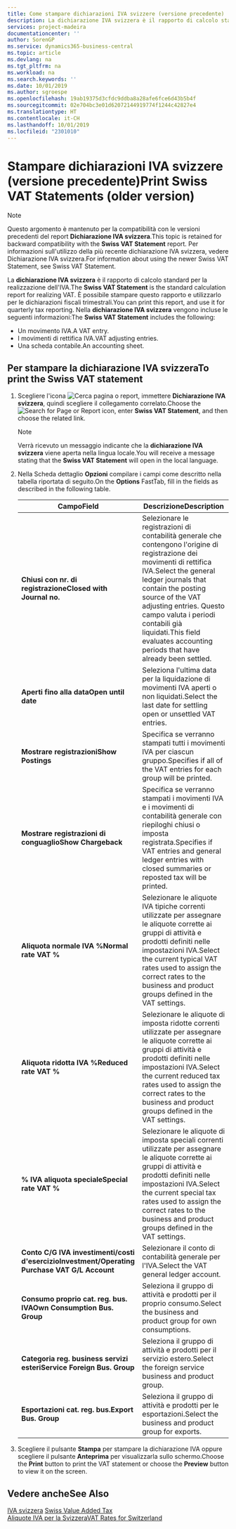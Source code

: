 ```yaml
---
title: Come stampare dichiarazioni IVA svizzere (versione precedente)
description: La dichiarazione IVA svizzera è il rapporto di calcolo standard per la realizzazione dell'IVA. È possibile stampare questo rapporto e utilizzarlo per le dichiarazioni fiscali trimestrali.
services: project-madeira
documentationcenter: ''
author: SorenGP
ms.service: dynamics365-business-central
ms.topic: article
ms.devlang: na
ms.tgt_pltfrm: na
ms.workload: na
ms.search.keywords: ''
ms.date: 10/01/2019
ms.author: sgroespe
ms.openlocfilehash: 19ab19375d3cfdc9ddba8a28afe6fce6d43b5b4f
ms.sourcegitcommit: 02e704bc3e01d62072144919774f1244c42827e4
ms.translationtype: HT
ms.contentlocale: it-CH
ms.lasthandoff: 10/01/2019
ms.locfileid: "2301010"
---
```

# <a name="print-swiss-vat-statements-older-version"></a><span data-ttu-id="41d66-104">Stampare dichiarazioni IVA svizzere (versione precedente)</span><span class="sxs-lookup"><span data-stu-id="41d66-104">Print Swiss VAT Statements (older version)</span></span>

> [!NOTE]  
>  <span data-ttu-id="41d66-105">Questo argomento è mantenuto per la compatibilità con le versioni precedenti del report **Dichiarazione IVA svizzera**.</span><span class="sxs-lookup"><span data-stu-id="41d66-105">This topic is retained for backward compatibility with the **Swiss VAT Statement** report.</span></span> <span data-ttu-id="41d66-106">Per informazioni sull'utilizzo della più recente dichiarazione IVA svizzera, vedere Dichiarazione IVA svizzera.</span><span class="sxs-lookup"><span data-stu-id="41d66-106">For information about using the newer Swiss VAT Statement, see Swiss VAT Statement.</span></span>  

<span data-ttu-id="41d66-107">La **dichiarazione IVA svizzera** è il rapporto di calcolo standard per la realizzazione dell'IVA.</span><span class="sxs-lookup"><span data-stu-id="41d66-107">The **Swiss VAT Statement** is the standard calculation report for realizing VAT.</span></span> <span data-ttu-id="41d66-108">È possibile stampare questo rapporto e utilizzarlo per le dichiarazioni fiscali trimestrali.</span><span class="sxs-lookup"><span data-stu-id="41d66-108">You can print this report, and use it for quarterly tax reporting.</span></span> <span data-ttu-id="41d66-109">Nella **dichiarazione IVA svizzera** vengono incluse le seguenti informazioni:</span><span class="sxs-lookup"><span data-stu-id="41d66-109">The **Swiss VAT Statement** includes the following:</span></span>  

- <span data-ttu-id="41d66-110">Un movimento IVA.</span><span class="sxs-lookup"><span data-stu-id="41d66-110">A VAT entry.</span></span>  
- <span data-ttu-id="41d66-111">I movimenti di rettifica IVA.</span><span class="sxs-lookup"><span data-stu-id="41d66-111">VAT adjusting entries.</span></span>  
- <span data-ttu-id="41d66-112">Una scheda contabile.</span><span class="sxs-lookup"><span data-stu-id="41d66-112">An accounting sheet.</span></span>  

## <a name="to-print-the-swiss-vat-statement"></a><span data-ttu-id="41d66-113">Per stampare la dichiarazione IVA svizzera</span><span class="sxs-lookup"><span data-stu-id="41d66-113">To print the Swiss VAT statement</span></span>  

1.  <span data-ttu-id="41d66-114">Scegliere l'icona ![Cerca pagina o report](../../media/ui-search/search_small.png "icona Cerca pagina o report"), immettere **Dichiarazione IVA svizzera**, quindi scegliere il collegamento correlato.</span><span class="sxs-lookup"><span data-stu-id="41d66-114">Choose the ![Search for Page or Report](../../media/ui-search/search_small.png "Search for Page or Report icon") icon, enter **Swiss VAT Statement**, and then choose the related link.</span></span>  

    > [!NOTE]  
    >  <span data-ttu-id="41d66-115">Verrà ricevuto un messaggio indicante che la **dichiarazione IVA svizzera** viene aperta nella lingua locale.</span><span class="sxs-lookup"><span data-stu-id="41d66-115">You will receive a message stating that the **Swiss VAT Statement** will open in the local language.</span></span>  

2.  <span data-ttu-id="41d66-116">Nella Scheda dettaglio **Opzioni** compilare i campi come descritto nella tabella riportata di seguito.</span><span class="sxs-lookup"><span data-stu-id="41d66-116">On the **Options** FastTab, fill in the fields as described in the following table.</span></span>  

    |<span data-ttu-id="41d66-117">Campo</span><span class="sxs-lookup"><span data-stu-id="41d66-117">Field</span></span>|<span data-ttu-id="41d66-118">Descrizione</span><span class="sxs-lookup"><span data-stu-id="41d66-118">Description</span></span>|  
    |---------------------------------|---------------------------------------|  
    |<span data-ttu-id="41d66-119">**Chiusi con nr. di registrazione**</span><span class="sxs-lookup"><span data-stu-id="41d66-119">**Closed with Journal no.**</span></span>|<span data-ttu-id="41d66-120">Selezionare le registrazioni di contabilità generale che contengono l'origine di registrazione dei movimenti di rettifica IVA.</span><span class="sxs-lookup"><span data-stu-id="41d66-120">Select the general ledger journals that contain the posting source of the VAT adjusting entries.</span></span> <span data-ttu-id="41d66-121">Questo campo valuta i periodi contabili già liquidati.</span><span class="sxs-lookup"><span data-stu-id="41d66-121">This field evaluates accounting periods that have already been settled.</span></span>|  
    |<span data-ttu-id="41d66-122">**Aperti fino alla data**</span><span class="sxs-lookup"><span data-stu-id="41d66-122">**Open until date**</span></span>|<span data-ttu-id="41d66-123">Seleziona l'ultima data per la liquidazione di movimenti IVA aperti o non liquidati.</span><span class="sxs-lookup"><span data-stu-id="41d66-123">Select the last date for settling open or unsettled VAT entries.</span></span>|  
    |<span data-ttu-id="41d66-124">**Mostrare registrazioni**</span><span class="sxs-lookup"><span data-stu-id="41d66-124">**Show Postings**</span></span>|<span data-ttu-id="41d66-125">Specifica se verranno stampati tutti i movimenti IVA per ciascun gruppo.</span><span class="sxs-lookup"><span data-stu-id="41d66-125">Specifies if all of the VAT entries for each group will be printed.</span></span>|  
    |<span data-ttu-id="41d66-126">**Mostrare registrazioni di conguaglio**</span><span class="sxs-lookup"><span data-stu-id="41d66-126">**Show Chargeback**</span></span>|<span data-ttu-id="41d66-127">Specifica se verranno stampati i movimenti IVA e i movimenti di contabilità generale con riepiloghi chiusi o imposta registrata.</span><span class="sxs-lookup"><span data-stu-id="41d66-127">Specifies if VAT entries and general ledger entries with closed summaries or reposted tax will be printed.</span></span>|  
    |<span data-ttu-id="41d66-128">**Aliquota normale IVA %**</span><span class="sxs-lookup"><span data-stu-id="41d66-128">**Normal rate VAT %**</span></span>|<span data-ttu-id="41d66-129">Selezionare le aliquote IVA tipiche correnti utilizzate per assegnare le aliquote corrette ai gruppi di attività e prodotti definiti nelle impostazioni IVA.</span><span class="sxs-lookup"><span data-stu-id="41d66-129">Select the current typical VAT rates used to assign the correct rates to the business and product groups defined in the VAT settings.</span></span>|  
    |<span data-ttu-id="41d66-130">**Aliquota ridotta IVA %**</span><span class="sxs-lookup"><span data-stu-id="41d66-130">**Reduced rate VAT %**</span></span>|<span data-ttu-id="41d66-131">Selezionare le aliquote di imposta ridotte correnti utilizzate per assegnare le aliquote corrette ai gruppi di attività e prodotti definiti nelle impostazioni IVA.</span><span class="sxs-lookup"><span data-stu-id="41d66-131">Select the current reduced tax rates used to assign the correct rates to the business and product groups defined in the VAT settings.</span></span>|  
    |<span data-ttu-id="41d66-132">**% IVA aliquota speciale**</span><span class="sxs-lookup"><span data-stu-id="41d66-132">**Special rate VAT %**</span></span>|<span data-ttu-id="41d66-133">Selezionare le aliquote di imposta speciali correnti utilizzate per assegnare le aliquote corrette ai gruppi di attività e prodotti definiti nelle impostazioni IVA.</span><span class="sxs-lookup"><span data-stu-id="41d66-133">Select the current special tax rates used to assign the correct rates to the business and product groups defined in the VAT settings.</span></span>|  
    |<span data-ttu-id="41d66-134">**Conto C/G IVA investimenti/costi d'esercizio**</span><span class="sxs-lookup"><span data-stu-id="41d66-134">**Investment/Operating Purchase VAT G/L Account**</span></span>|<span data-ttu-id="41d66-135">Selezionare il conto di contabilità generale per l'IVA.</span><span class="sxs-lookup"><span data-stu-id="41d66-135">Select the VAT general ledger account.</span></span>|  
    |<span data-ttu-id="41d66-136">**Consumo proprio cat. reg. bus. IVA**</span><span class="sxs-lookup"><span data-stu-id="41d66-136">**Own Consumption Bus. Group**</span></span>|<span data-ttu-id="41d66-137">Seleziona il gruppo di attività e prodotti per il proprio consumo.</span><span class="sxs-lookup"><span data-stu-id="41d66-137">Select the business and product group for own consumptions.</span></span>|  
    |<span data-ttu-id="41d66-138">**Categoria reg. business servizi esteri**</span><span class="sxs-lookup"><span data-stu-id="41d66-138">**Service Foreign Bus. Group**</span></span>|<span data-ttu-id="41d66-139">Seleziona il gruppo di attività e prodotti per il servizio estero.</span><span class="sxs-lookup"><span data-stu-id="41d66-139">Select the foreign service business and product group.</span></span>|  
    |<span data-ttu-id="41d66-140">**Esportazioni cat. reg. bus.**</span><span class="sxs-lookup"><span data-stu-id="41d66-140">**Export Bus. Group**</span></span>|<span data-ttu-id="41d66-141">Seleziona il gruppo di attività e prodotti per le esportazioni.</span><span class="sxs-lookup"><span data-stu-id="41d66-141">Select the business and product group for exports.</span></span>|  

3.  <span data-ttu-id="41d66-142">Scegliere il pulsante **Stampa** per stampare la dichiarazione IVA oppure scegliere il pulsante **Anteprima** per visualizzarla sullo schermo.</span><span class="sxs-lookup"><span data-stu-id="41d66-142">Choose the **Print** button to print the VAT statement or choose the **Preview** button to view it on the screen.</span></span>  

## <a name="see-also"></a><span data-ttu-id="41d66-143">Vedere anche</span><span class="sxs-lookup"><span data-stu-id="41d66-143">See Also</span></span>  
 <span data-ttu-id="41d66-144">[IVA svizzera](swiss-value-added-tax.md) </span><span class="sxs-lookup"><span data-stu-id="41d66-144">[Swiss Value Added Tax](swiss-value-added-tax.md) </span></span>  
 [<span data-ttu-id="41d66-145">Aliquote IVA per la Svizzera</span><span class="sxs-lookup"><span data-stu-id="41d66-145">VAT Rates for Switzerland</span></span>](vat-rates-for-switzerland.md)
